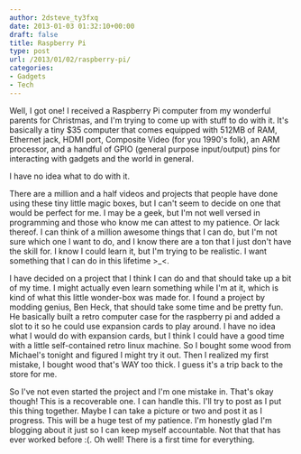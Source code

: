 ```yaml
---
author: 2dsteve_ty3fxq
date: 2013-01-03 01:32:10+00:00
draft: false
title: Raspberry Pi
type: post
url: /2013/01/02/raspberry-pi/
categories:
- Gadgets
- Tech
---
```


Well, I got one! I received a Raspberry Pi computer from my wonderful parents for Christmas, and I'm trying to come up with stuff to do with it. It's basically a tiny $35 computer that comes equipped with 512MB of RAM, Ethernet jack, HDMI port, Composite Video (for you 1990's folk), an ARM processor, and a handful of GPIO (general purpose input/output) pins for interacting with gadgets and the world in general.

I have no idea what to do with it.<!-- more -->

There are a million and a half videos and projects that people have done using these tiny little magic boxes, but I can't seem to decide on one that would be perfect for me. I may be a geek, but I'm not well versed in programming and those who know me can attest to my patience. Or lack thereof. I can think of a million awesome things that I can do, but I'm not sure which one I want to do, and I know there are a ton that I just don't have the skill for. I know I could learn it, but I'm trying to be realistic. I want something that I can do in this lifetime >_<.

I have decided on a project that I think I can do and that should take up a bit of my time. I might actually even learn something while I'm at it, which is kind of what this little wonder-box was made for. I found a project by modding genius, Ben Heck, that should take some time and be pretty fun. He basically built a retro computer case for the raspberry pi and added a slot to it so he could use expansion cards to play around. I have no idea what I would do with expansion cards, but I think I could have a good time with a little self-contained retro linux machine. So I bought some wood from Michael's tonight and figured I might try it out. Then I realized my first mistake, I bought wood that's WAY too thick. I guess it's a trip back to the store for me.

So I've not even started the project and I'm one mistake in. That's okay though! This is a recoverable one. I can handle this. I'll try to post as I put this thing together. Maybe I can take a picture or two and post it as I progress. This will be a huge test of my patience. I'm honestly glad I'm blogging about it just so I can keep myself accountable. Not that that has ever worked before :(. Oh well! There is a first time for everything.
